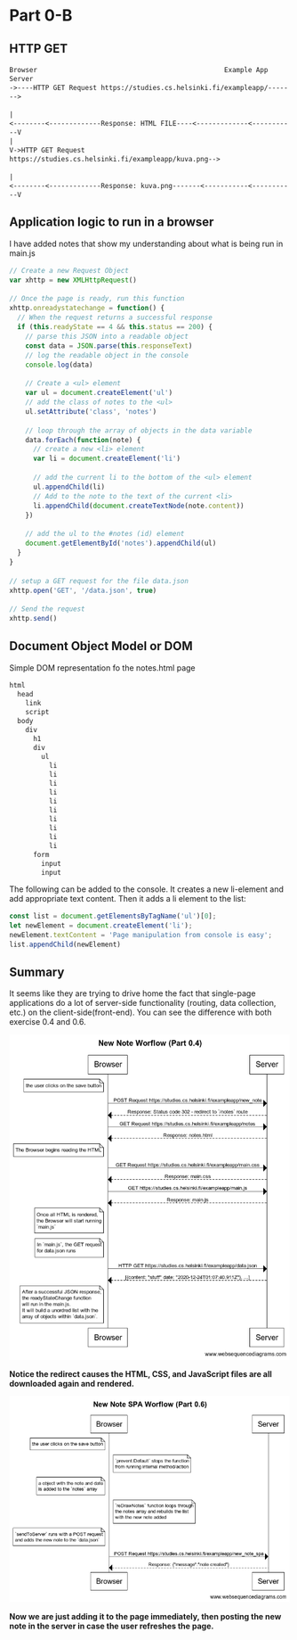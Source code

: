 # Part 0-B

## HTTP GET

```
Browser                                               Example App Server
->----HTTP GET Request https://studies.cs.helsinki.fi/exampleapp/------->
                                                                        |
<--------<-------------Response: HTML FILE----<-------------<-----------V
|
V->HTTP GET Request https://studies.cs.helsinki.fi/exampleapp/kuva.png-->
                                                                        |
<--------<-------------Response: kuva.png-------<-----------<-----------V
```

## Application logic to run in a browser

I have added notes that show my understanding about what is being run in main.js 

```javascript
// Create a new Request Object
var xhttp = new XMLHttpRequest()

// Once the page is ready, run this function
xhttp.onreadystatechange = function() {
  // When the request returns a successful response
  if (this.readyState == 4 && this.status == 200) {
    // parse this JSON into a readable object 
    const data = JSON.parse(this.responseText)
    // log the readable object in the console
    console.log(data)

    // Create a <ul> element
    var ul = document.createElement('ul')
    // add the class of notes to the <ul>
    ul.setAttribute('class', 'notes')

    // loop through the array of objects in the data variable
    data.forEach(function(note) {
      // create a new <li> element
      var li = document.createElement('li')

      // add the current li to the bottom of the <ul> element
      ul.appendChild(li)
      // Add to the note to the text of the current <li>
      li.appendChild(document.createTextNode(note.content))
    })

    // add the ul to the #notes (id) element
    document.getElementById('notes').appendChild(ul)
  }
}

// setup a GET request for the file data.json
xhttp.open('GET', '/data.json', true)

// Send the request
xhttp.send()
```

## Document Object Model or DOM

Simple DOM representation fo the notes.html page

```
html
  head
    link
    script
  body
    div
      h1
      div
        ul
          li
          li
          li
          li
          li
          li
          li
          li
          li
          li
      form
        input
        input
```

The following  can be added to the console. It creates a new li-element and add appropriate text content. Then it adds a li element to the list:
```javascript
const list = document.getElementsByTagName('ul')[0];
let newElement = document.createElement('li');
newElement.textContent = 'Page manipulation from console is easy';
list.appendChild(newElement)
```

## Summary

It seems like they are trying to drive home the fact that single-page applications do a lot of server-side functionality (routing, data collection, etc.) on the client-side(front-end). You can see the difference with both exercise 0.4 and 0.6.

<img src="../../part0/chapter-0-part-4.png">

**Notice the redirect causes the HTML, CSS, and JavaScript files are all downloaded again and rendered.**

<img src="../../part0/chapter-0-part-6.png">


**Now we are just adding it to the page immediately, then posting the new note in the server in case the user refreshes the page.**